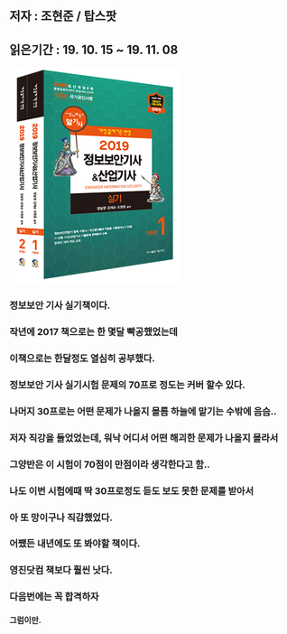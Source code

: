 ## 저자 : 조현준 / 탑스팟

## 읽은기간 : 19. 10. 15  ~ 19. 11. 08

![Smithsonian Image](../../public/images/books-images/jungbo.png)

### 정보보안 기사 실기책이다.

### 작년에 2017 책으로는 한 몇달 빡공했었는데

### 이책으로는 한달정도 열심히 공부했다.

### 정보보안 기사 실기시험 문제의 70프로 정도는 커버 할수 있다.

### 나머지 30프로는 어떤 문제가 나올지 몰름 하늘에 맡기는 수밖에 음슴..

### 저자 직강을 들었었는데, 워낙 어디서 어떤 해괴한 문제가 나올지 몰라서

### 그양반은 이 시험이 70점이 만점이라 생각한다고 함..

### 나도 이번 시험에때 딱 30프로정도 듣도 보도 못한 문제를 받아서

### 아 또 망이구나 직감했었다.

### 어쨌든 내년에도 또 봐야할 책이다.

### 영진닷컴 책보다 훨씬 낫다.

### 다음번에는 꼭 합격하자

#### 그럼이만.
